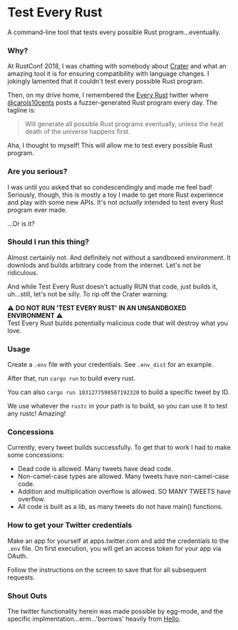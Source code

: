 # Test Every Rust

A command-line tool that tests every possible Rust program...eventually.

### Why?

At RustConf 2018, I was chatting with somebody about [Crater](https://github.com/rust-lang-nursery/crater)
and what an amazing tool it is for ensuring compatibility with language changes.
I jokingly lamented that it couldn't test every possible Rust program.

Then, on my drive home, I remembered the [Every Rust](https://twitter.com/everyrust) twitter
where [@carols10cents](https://github.com/carols10cents/) posts a fuzzer-generated Rust program every day. The tagline is:

> Will generate all possible Rust programs eventually, unless the heat death of the universe happens first.

Aha, I thought to myself! This will allow me to test every possible Rust program.

### Are you serious?

I was until you asked that so condescendingly and made me feel bad!
Seriously, though, this is mostly a toy I made to get more Rust experience and play with
some new APIs. It's not *actually* intended to test every Rust program ever made.

...Or is it?

### Should I run this thing?

Almost certainly not. And definitely not without a sandboxed environment. It downlods
and builds arbitrary code from the internet. Let's not be ridiculous.

And while Test Every Rust doesn't actually RUN that code, just builds it, uh...still,
let's not be silly. To rip off the Crater warning:

:warning: **DO NOT RUN 'TEST EVERY RUST' IN AN UNSANDBOXED ENVIRONMENT** :warning:  
Test Every Rust builds potentially malicious code that will destroy what you love.

### Usage

Create a `.env` file with your credentials. See `.env_dist` for an example.

After that, run `cargo run` to build every rust.

You can also `cargo run 1031277598507192320` to build a specific tweet by ID.

We use whatever the `rustc` in your path is to build, so you can use it to test any rustc! Amazing!

### Concessions

Currently, every tweet builds successfully. To get that to work I had to make some concessions:

* Dead code is allowed. Many tweets have dead code.
* Non-camel-case types are allowed. Many tweets have non-camel-case code.
* Addition and multiplication overflow is allowed. SO MANY TWEETS have overflow.
* All code is built as a lib, as many tweets do not have main() functions.

### How to get your Twitter credentials

Make an app for yourself at apps.twitter.com and add the credentials to the
`.env` file. On first execution, you will get an access token for your app via OAuth.

Follow the instructions on the screen to save that for all subsequent requests.

### Shout Outs

The twitter functionality herein was made possible by egg-mode, and the specific
implmentation...erm...'borrows' heavily from [Hello](https://github.com/hello-rust/hello).